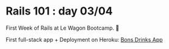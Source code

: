 # Rails 101 : day 03/04

First Week of Rails at Le Wagon Bootcamp. :rocket: 

First full-stack app + Deployment on Heroku: [Bons Drinks App](https://bons-drinks.herokuapp.com/cocktails)
